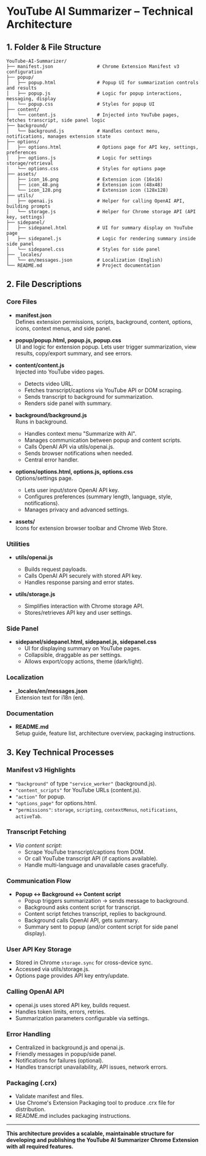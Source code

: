 # YouTube AI Summarizer – Technical Architecture

## 1. Folder & File Structure

```
YouTube-AI-Summarizer/
├── manifest.json                # Chrome Extension Manifest v3 configuration
├── popup/
│   ├── popup.html               # Popup UI for summarization controls and results
│   ├── popup.js                 # Logic for popup interactions, messaging, display
│   └── popup.css                # Styles for popup UI
├── content/
│   └── content.js               # Injected into YouTube pages, fetches transcript, side panel logic
├── background/
│   └── background.js            # Handles context menu, notifications, manages extension state
├── options/
│   ├── options.html             # Options page for API key, settings, preferences
│   ├── options.js               # Logic for settings storage/retrieval
│   └── options.css              # Styles for options page
├── assets/
│   ├── icon_16.png              # Extension icon (16x16)
│   ├── icon_48.png              # Extension icon (48x48)
│   └── icon_128.png             # Extension icon (128x128)
├── utils/
│   ├── openai.js                # Helper for calling OpenAI API, building prompts
│   └── storage.js               # Helper for Chrome storage API (API key, settings)
├── sidepanel/
│   ├── sidepanel.html           # UI for summary display on YouTube page
│   ├── sidepanel.js             # Logic for rendering summary inside side panel
│   └── sidepanel.css            # Styles for side panel
├── _locales/
│   └── en/messages.json         # Localization (English)
└── README.md                    # Project documentation
```

## 2. File Descriptions

### Core Files

- **manifest.json**  
  Defines extension permissions, scripts, background, content, options, icons, context menus, and side panel.

- **popup/popup.html, popup.js, popup.css**  
  UI and logic for extension popup. Lets user trigger summarization, view results, copy/export summary, and see errors.

- **content/content.js**  
  Injected into YouTube video pages.  
  - Detects video URL.
  - Fetches transcript/captions via YouTube API or DOM scraping.
  - Sends transcript to background for summarization.
  - Renders side panel with summary.

- **background/background.js**  
  Runs in background.  
  - Handles context menu "Summarize with AI".
  - Manages communication between popup and content scripts.
  - Calls OpenAI API via utils/openai.js.
  - Sends browser notifications when needed.
  - Central error handler.

- **options/options.html, options.js, options.css**  
  Options/settings page.  
  - Lets user input/store OpenAI API key.
  - Configures preferences (summary length, language, style, notifications).
  - Manages privacy and advanced settings.

- **assets/**  
  Icons for extension browser toolbar and Chrome Web Store.

### Utilities

- **utils/openai.js**  
  - Builds request payloads.
  - Calls OpenAI API securely with stored API key.
  - Handles response parsing and error states.

- **utils/storage.js**  
  - Simplifies interaction with Chrome storage API.
  - Stores/retrieves API key and user settings.

### Side Panel

- **sidepanel/sidepanel.html, sidepanel.js, sidepanel.css**  
  - UI for displaying summary on YouTube pages.
  - Collapsible, draggable as per settings.
  - Allows export/copy actions, theme (dark/light).

### Localization

- **_locales/en/messages.json**  
  Extension text for i18n (en).

### Documentation

- **README.md**  
  Setup guide, feature list, architecture overview, packaging instructions.

## 3. Key Technical Processes

### Manifest v3 Highlights

- `"background"` of type `"service_worker"` (background.js).
- `"content_scripts"` for YouTube URLs (content.js).
- `"action"` for popup.
- `"options_page"` for options.html.
- `"permissions"`: `storage`, `scripting`, `contextMenus`, `notifications`, `activeTab`.

### Transcript Fetching

- *Via content script*:  
  - Scrape YouTube transcript/captions from DOM.
  - Or call YouTube transcript API (if captions available).
  - Handle multi-language and unavailable cases gracefully.

### Communication Flow

- **Popup ↔ Background ↔ Content script**  
  - Popup triggers summarization → sends message to background.
  - Background asks content script for transcript.
  - Content script fetches transcript, replies to background.
  - Background calls OpenAI API, gets summary.
  - Summary sent to popup (and/or content script for side panel display).

### User API Key Storage

- Stored in Chrome `storage.sync` for cross-device sync.
- Accessed via utils/storage.js.
- Options page provides API key entry/update.

### Calling OpenAI API

- openai.js uses stored API key, builds request.
- Handles token limits, errors, retries.
- Summarization parameters configurable via settings.

### Error Handling

- Centralized in background.js and openai.js.
- Friendly messages in popup/side panel.
- Notifications for failures (optional).
- Handles transcript unavailability, API issues, network errors.

### Packaging (.crx)

- Validate manifest and files.
- Use Chrome's Extension Packaging tool to produce .crx file for distribution.
- README.md includes packaging instructions.

---

**This architecture provides a scalable, maintainable structure for developing and publishing the YouTube AI Summarizer Chrome Extension with all required features.**
